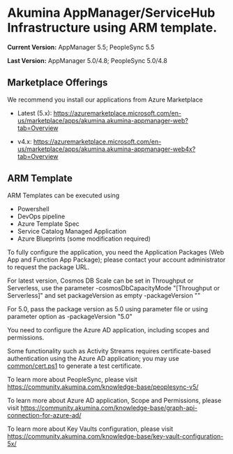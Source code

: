 # Akumina AppManager/ServiceHub Infrastructure using ARM template.

**Current Version:** AppManager 5.5; PeopleSync 5.5

**Last Version:** AppManager 5.0/4.8; PeopleSync 5.0/4.8

## Marketplace Offerings
We recommend you install our applications from Azure Marketplace

* Latest (5.x): https://azuremarketplace.microsoft.com/en-us/marketplace/apps/akumina.akumina-appmanager-web?tab=Overview

* v4.x: https://azuremarketplace.microsoft.com/en-us/marketplace/apps/akumina.akumina-appmanager-web4x?tab=Overview

## ARM Template
ARM Templates can be executed using 
* Powershell
* DevOps pipeline
* Azure Template Spec
* Service Catalog Managed Application
* Azure Blueprints (some modification required)


To fully configure the application, you need the Application Packages (Web App and Function App Package); please contact your account administrator to request the package URL.



For latest version, Cosmos DB Scale can be set in Throughput or Serverless, use the parameter -cosmosDbCapacityMode "[Throughput or Serverless]"  and set packageVersion as empty -packageVersion ""

For 5.0, pass the package version as 5.0  using parameter file or using parameter option as -packageVersion "5.0"



You need to configure the Azure AD application, including scopes and permissions.

Some functionality such as Activity Streams requires certificate-based authentication using the Azure AD application; you may use [common/cert.ps1](https://github.com/akumina/Automation/blob/master/common/cert.ps1) to generate a test certificate.

To learn more about PeopleSync, please visit https://community.akumina.com/knowledge-base/peoplesync-v5/ 

To learn more about Azure AD application, Scope and Permissions, please visit https://community.akumina.com/knowledge-base/graph-api-connection-for-azure-ad/

To learn more about Key Vaults configuration, please visit https://community.akumina.com/knowledge-base/key-vault-configuration-5x/